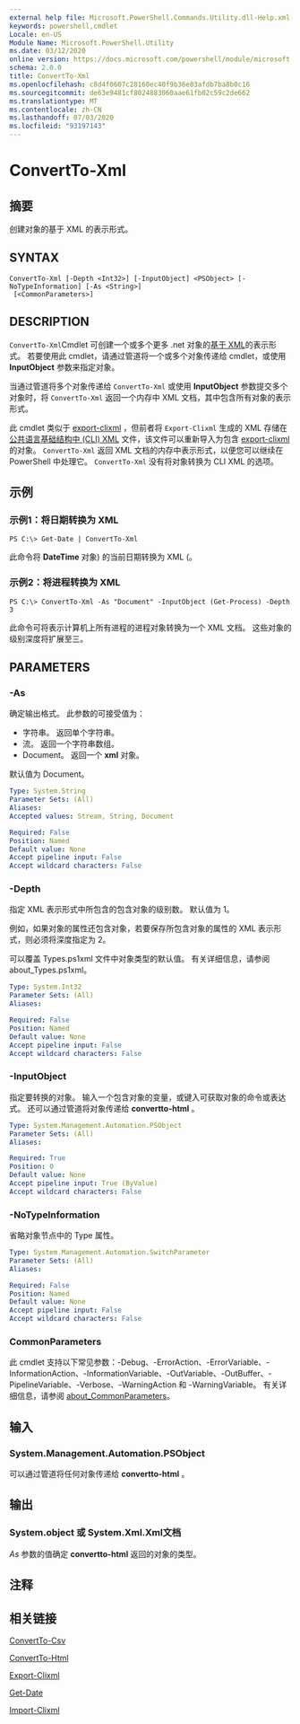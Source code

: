 ```yaml
---
external help file: Microsoft.PowerShell.Commands.Utility.dll-Help.xml
keywords: powershell,cmdlet
Locale: en-US
Module Name: Microsoft.PowerShell.Utility
ms.date: 03/12/2020
online version: https://docs.microsoft.com/powershell/module/microsoft.powershell.utility/convertto-xml?view=powershell-7&WT.mc_id=ps-gethelp
schema: 2.0.0
title: ConvertTo-Xml
ms.openlocfilehash: c8d4f0607c28160ec40f9b36e03afdb7ba8b0c16
ms.sourcegitcommit: de63e9481cf8024883060aae61fb02c59c2de662
ms.translationtype: MT
ms.contentlocale: zh-CN
ms.lasthandoff: 07/03/2020
ms.locfileid: "93197143"
---
```

# ConvertTo-Xml

## 摘要
创建对象的基于 XML 的表示形式。

## SYNTAX

```
ConvertTo-Xml [-Depth <Int32>] [-InputObject] <PSObject> [-NoTypeInformation] [-As <String>]
 [<CommonParameters>]
```

## DESCRIPTION

`ConvertTo-Xml`Cmdlet 可创建一个或多个更多 .net 对象的[基于 XML](/dotnet/api/system.xml.xmldocument)的表示形式。 若要使用此 cmdlet，请通过管道将一个或多个对象传递给 cmdlet，或使用 **InputObject** 参数来指定对象。

当通过管道将多个对象传递给 `ConvertTo-Xml` 或使用 **InputObject** 参数提交多个对象时，将 `ConvertTo-Xml` 返回一个内存中 XML 文档，其中包含所有对象的表示形式。

此 cmdlet 类似于 [export-clixml](./Export-Clixml.md) ，但前者将 `Export-Clixml` 生成的 XML 存储在 [公共语言基础结构中 (CLI) XML](https://www.ecma-international.org/publications/standards/Ecma-335.htm) 文件，该文件可以重新导入为包含 [export-clixml](./Import-Clixml.md)的对象。 `ConvertTo-Xml` 返回 XML 文档的内存中表示形式，以便您可以继续在 PowerShell 中处理它。 `ConvertTo-Xml` 没有将对象转换为 CLI XML 的选项。

## 示例

### 示例1：将日期转换为 XML

```
PS C:\> Get-Date | ConvertTo-Xml
```

此命令将 **DateTime** 对象) 的当前日期转换为 XML (。

### 示例2：将进程转换为 XML

```
PS C:\> ConvertTo-Xml -As "Document" -InputObject (Get-Process) -Depth 3
```

此命令可将表示计算机上所有进程的进程对象转换为一个 XML 文档。 这些对象的级别深度将扩展至三。

## PARAMETERS

### -As

确定输出格式。
此参数的可接受值为：

- 字符串。
返回单个字符串。
- 流。
返回一个字符串数组。
- Document。
返回一个 **xml** 对象。

默认值为 Document。

```yaml
Type: System.String
Parameter Sets: (All)
Aliases:
Accepted values: Stream, String, Document

Required: False
Position: Named
Default value: None
Accept pipeline input: False
Accept wildcard characters: False
```

### -Depth

指定 XML 表示形式中所包含的包含对象的级别数。 默认值为 1。

例如，如果对象的属性还包含对象，若要保存所包含对象的属性的 XML 表示形式，则必须将深度指定为 2。

可以覆盖 Types.ps1xml 文件中对象类型的默认值。 有关详细信息，请参阅 about_Types.ps1xml。

```yaml
Type: System.Int32
Parameter Sets: (All)
Aliases:

Required: False
Position: Named
Default value: None
Accept pipeline input: False
Accept wildcard characters: False
```

### -InputObject

指定要转换的对象。 输入一个包含对象的变量，或键入可获取对象的命令或表达式。 还可以通过管道将对象传递给 **convertto-html** 。

```yaml
Type: System.Management.Automation.PSObject
Parameter Sets: (All)
Aliases:

Required: True
Position: 0
Default value: None
Accept pipeline input: True (ByValue)
Accept wildcard characters: False
```

### -NoTypeInformation

省略对象节点中的 Type 属性。

```yaml
Type: System.Management.Automation.SwitchParameter
Parameter Sets: (All)
Aliases:

Required: False
Position: Named
Default value: None
Accept pipeline input: False
Accept wildcard characters: False
```

### CommonParameters

此 cmdlet 支持以下常见参数：-Debug、-ErrorAction、-ErrorVariable、-InformationAction、-InformationVariable、-OutVariable、-OutBuffer、-PipelineVariable、-Verbose、-WarningAction 和 -WarningVariable。 有关详细信息，请参阅 [about_CommonParameters](https://go.microsoft.com/fwlink/?LinkID=113216)。

## 输入

### System.Management.Automation.PSObject

可以通过管道将任何对象传递给 **convertto-html** 。

## 输出

### System.object 或 System.Xml.Xml文档

*As* 参数的值确定 **convertto-html** 返回的对象的类型。

## 注释

## 相关链接

[ConvertTo-Csv](ConvertTo-Csv.md)

[ConvertTo-Html](ConvertTo-Html.md)

[Export-Clixml](Export-Clixml.md)

[Get-Date](Get-Date.md)

[Import-Clixml](Import-Clixml.md)
